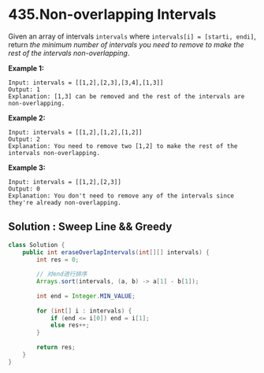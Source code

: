 # 435.Non-overlapping Intervals

Given an array of intervals `intervals` where `intervals[i] = [starti, endi]`, return *the minimum number of intervals you need to remove to make the rest of the intervals non-overlapping*.

 

**Example 1:**

```
Input: intervals = [[1,2],[2,3],[3,4],[1,3]]
Output: 1
Explanation: [1,3] can be removed and the rest of the intervals are non-overlapping.
```

**Example 2:**

```
Input: intervals = [[1,2],[1,2],[1,2]]
Output: 2
Explanation: You need to remove two [1,2] to make the rest of the intervals non-overlapping.
```

**Example 3:**

```
Input: intervals = [[1,2],[2,3]]
Output: 0
Explanation: You don't need to remove any of the intervals since they're already non-overlapping.
```





## Solution : Sweep Line && Greedy

```java
class Solution {
    public int eraseOverlapIntervals(int[][] intervals) {
        int res = 0;
        
      	// 对end进行排序
        Arrays.sort(intervals, (a, b) -> a[1] - b[1]);
        
        int end = Integer.MIN_VALUE;
        
        for (int[] i : intervals) {
            if (end <= i[0]) end = i[1];
            else res++;
        }
        
        return res;
    }
}
```

